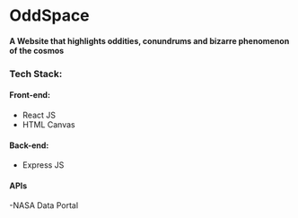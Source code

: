 # OddSpace

#### A Website that highlights oddities, conundrums and bizarre phenomenon of the cosmos

### Tech Stack:

#### Front-end:
- React JS
- HTML Canvas

#### Back-end:
- Express JS

#### APIs
-NASA Data Portal